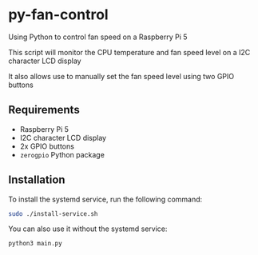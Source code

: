 # py-fan-control

Using Python to control fan speed on a Raspberry Pi 5

This script will monitor the CPU temperature and fan speed level on a I2C character LCD display

It also allows use to manually set the fan speed level using two GPIO buttons

## Requirements

- Raspberry Pi 5
- I2C character LCD display
- 2x GPIO buttons
- `zerogpio` Python package

## Installation

To install the systemd service, run the following command:
```bash
sudo ./install-service.sh
```

You can also use it without the systemd service:
```bash
python3 main.py
```

